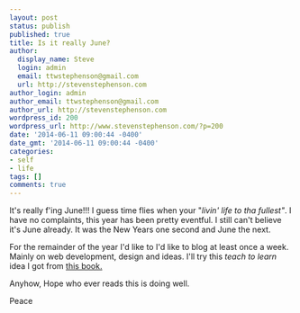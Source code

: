 ```yaml
---
layout: post
status: publish
published: true
title: Is it really June?
author:
  display_name: Steve
  login: admin
  email: ttwstephenson@gmail.com
  url: http://stevenstephenson.com
author_login: admin
author_email: ttwstephenson@gmail.com
author_url: http://stevenstephenson.com
wordpress_id: 200
wordpress_url: http://www.stevenstephenson.com/?p=200
date: '2014-06-11 09:00:44 -0400'
date_gmt: '2014-06-11 09:00:44 -0400'
categories:
- self
- life
tags: []
comments: true
---
```

<p>It's really f'ing June!!! I guess time flies when your "<em>livin' life to tha fullest"</em>. I have no complaints, this year has been pretty eventful. I still can't believe it's June already. It was the New Years one second and June the next.</p>
<p>For the remainder of the year I'd like to I'd like to blog at least once a week. Mainly on web development, design and ideas. I'll try this <em>teach to learn</em> idea I got from <a href="http://www.amazon.com/gp/product/1934356050/ref=as_li_tl?ie=UTF8&amp;camp=1789&amp;creative=390957&amp;creativeASIN=1934356050&amp;linkCode=as2&amp;tag=stevestephcre-20">this book.</a></p>
<p>Anyhow, Hope who ever reads this is doing well.</p>
<p>Peace</p>
